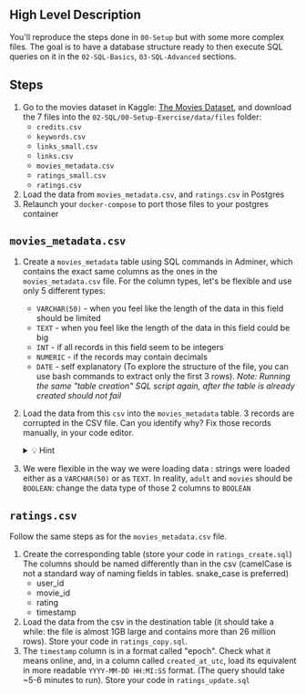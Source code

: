 ## High Level Description

You'll reproduce the steps done in `00-Setup` but with some more complex files. The goal is to have a database structure ready to then execute SQL queries on it in the `02-SQL-Basics`, `03-SQL-Advanced` sections.

## Steps

1. Go to the movies dataset in Kaggle: [The Movies Dataset](https://www.kaggle.com/datasets/rounakbanik/the-movies-dataset?resource=download), and download the 7 files into the `02-SQL/00-Setup-Exercise/data/files` folder:
    - `credits.csv`
    - `keywords.csv`
    - `links_small.csv`
    - `links.csv`
    - `movies_metadata.csv`
    - `ratings_small.csv`
    - `ratings.csv`
2. Load the data from `movies_metadata.csv`, and `ratings.csv` in Postgres
3. Relaunch your `docker-compose` to port those files to your postgres container

## `movies_metadata.csv`

1. Create a `movies_metadata` table using SQL commands in Adminer, which contains the exact same columns as the ones in the `movies_metadata.csv` file. For the column types, let's be flexible and use only 5 different types:
    - `VARCHAR(50)` - when you feel like the length of the data in this field should be limited
    - `TEXT` - when you feel like the length of the data in this field could be big
    - `INT` - if all records in this field seem to be integers
    - `NUMERIC` - if the records may contain decimals
    - `DATE` - self explanatory
    (To explore the structure of the file, you can use bash commands to extract only the first 3 rows).
    _Note: Running the same "table creation" SQL script again, after the table is already created should not fail_
2. Load the data from this `csv` into the `movies_metadata` table. 3 records are corrupted in the CSV file. Can you identify why? Fix those records manually, in your code editor.
    <details>
    <summary markdown='span'>💡 Hint</summary>
    Those are the breaking rows:

    - Line 19763 (ID = 82663)
    - Line 29571 (ID = 122662)
    - Line 35669 (ID = 249260)

    There are carriage returns in the `overview` of the movie, which are interpreted as new lines. Which causes problems of shifting data into fields that are not appropriate.
    You should fix those carriage returns, save the file again, and load the fixed version of the file in postgres.
    </details>
3. We were flexible in the way we were loading data : strings were loaded either as a `VARCHAR(50)` or as `TEXT`. In reality, `adult` and `movies` should be `BOOLEAN`: change the data type of those 2 columns to `BOOLEAN`

## `ratings.csv`
Follow the same steps as for the `movies_metadata.csv` file.
1. Create the corresponding table (store your code in `ratings_create.sql`) The columns should be named differently than in the csv (camelCase is not a standard way of naming fields in tables. snake_case is preferred)
    - user_id
    - movie_id
    - rating
    - timestamp
2. Load the data from the csv in the destination table (it should take a while: the file is almost 1GB large and contains more than 26 million rows). Store your code in `ratings_copy.sql`.
3. The `timestamp` column is in a format called "epoch". Check what it means online, and, in a column called `created_at_utc`, load its equivalent in more readable `YYYY-MM-DD HH:MI:SS` format. (The query should take ~5-6 minutes to run). Store your code in `ratings_update.sql`
